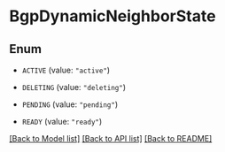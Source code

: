 # BgpDynamicNeighborState

## Enum


* `ACTIVE` (value: `"active"`)

* `DELETING` (value: `"deleting"`)

* `PENDING` (value: `"pending"`)

* `READY` (value: `"ready"`)


[[Back to Model list]](../README.md#documentation-for-models) [[Back to API list]](../README.md#documentation-for-api-endpoints) [[Back to README]](../README.md)


